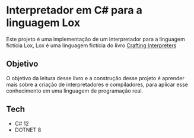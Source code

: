 # Interpretador em C# para a linguagem Lox

Este projeto é uma implementação de um interpretador para a linguagem fictícia Lox,
Lox é uma linguagem fictícia do livro [Crafting Interpreters](https://craftinginterpreters.com/)

## Objetivo
O objetivo da leitura desse livro e a construção desse projeto é aprender mais sobre a criação de interpretadores e compiladores, 
para aplicar esse conhecimento em uma linguagem de programação real.

## Tech
- C# 12
- DOTNET 8
